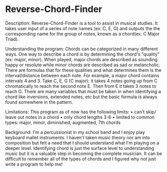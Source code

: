 # Reverse-Chord-Finder
Description: 
   Reverse-Chord-Finder is a tool to assist in musical studies. 
   It takes user input of a series of note names (ex: C, E, G) and outputs the the corresponding name for the group of notes, known as a chord(ex: C Major Triad).

Understanding the program:
   Chords can be categorized in many different ways.
   One way to describe a chord is by determining the chord's "quality" (ex: major, minor).
   When played, major chords are described as sounding happy or resolute while minor chords are described as sad or melancholic.
   There are formulas that for these qualities and what determines them is the interval/distance between each note.
   For example, a major chord contains intervals 4 and 3.
   Take C, E, G (C major): it takes 4 notes going up from C chromatically to reach the second note E. Then from E it takes 3 notes to reach G.
   There are many variables that must be taken in when identifying a chord like inversions, extended notes, etc but the basic formula is always found somewhere in the pattern.

Limitations:
   This program as of now has the following limits:
      • can't skip/ leave out notes in a chord
      • only chord lengths 3-6
      • limited to common types: major, minor, diminished, augmented, 7th chords

Background:
   I'm a percussionist in my school band and I enjoy play keyboard mallet instruments. 
   I haven't taken music theory nor am into composition but felt a need that I should understand what I'm playing on a deeper level.
   Identifying chord is just the surface level to understanding music but it is a valuable step in becoming the complete musician.
   It can be difficult to remember all of the types of chords and I figured why not just write a program to help me!
